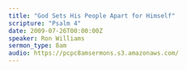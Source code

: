 ```yaml
---
title: "God Sets His People Apart for Himself"
scripture: "Psalm 4"
date: 2009-07-26T00:00:00Z
speaker: Ron Williams
sermon_type: 8am
audio: https://pcpc8amsermons.s3.amazonaws.com/ 
---
```



